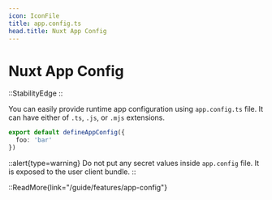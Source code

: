 ```yaml
---
icon: IconFile
title: app.config.ts
head.title: Nuxt App Config
---
```


# Nuxt App Config

::StabilityEdge
::

You can easily provide runtime app configuration using `app.config.ts` file. It can have either of `.ts`, `.js`, or `.mjs` extensions.

```ts [app.config.ts]
export default defineAppConfig({
  foo: 'bar'
})
```

::alert{type=warning}
Do not put any secret values inside `app.config` file. It is exposed to the user client bundle.
::

::ReadMore{link="/guide/features/app-config"}
